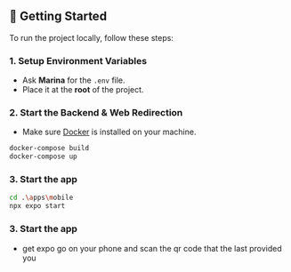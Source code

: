 ## 🚀 Getting Started

To run the project locally, follow these steps:

### 1. Setup Environment Variables
- Ask **Marina** for the `.env` file.
- Place it at the **root** of the project.

### 2. Start the Backend & Web Redirection
- Make sure [Docker](https://www.docker.com/) is installed on your machine.
```bash
docker-compose build
docker-compose up
```
### 3. Start the app
```bash
cd .\apps\mobile
npx expo start
```

### 3. Start the app
- get expo go on your phone and scan the qr code that the last provided you



